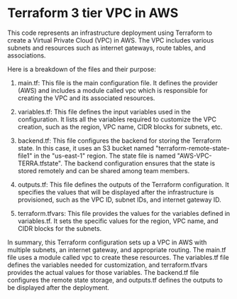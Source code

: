 ﻿# Terraform 3 tier VPC in AWS
 
This code represents an infrastructure deployment using Terraform to create a Virtual Private Cloud (VPC) in AWS. The VPC includes various subnets and resources such as internet gateways, route tables, and associations.

Here is a breakdown of the files and their purpose:

1. main.tf: This file is the main configuration file. It defines the provider (AWS) and includes a module called vpc which is responsible for creating the VPC and its associated resources.

2. variables.tf: This file defines the input variables used in the configuration. It lists all the variables required to customize the VPC creation, such as the region, VPC name, CIDR blocks for subnets, etc.

3. backend.tf: This file configures the backend for storing the Terraform state. In this case, it uses an S3 bucket named "terraform-remote-state-file1" in the "us-east-1" region. The state file is named "AWS-VPC-TERRA.tfstate". The backend configuration ensures that the state is stored remotely and can be shared among team members.

4. outputs.tf: This file defines the outputs of the Terraform configuration. It specifies the values that will be displayed after the infrastructure is provisioned, such as the VPC ID, subnet IDs, and internet gateway ID.

5. terraform.tfvars: This file provides the values for the variables defined in variables.tf. It sets the specific values for the region, VPC name, and CIDR blocks for the subnets.

In summary, this Terraform configuration sets up a VPC in AWS with multiple subnets, an internet gateway, and appropriate routing. The main.tf file uses a module called vpc to create these resources. The variables.tf file defines the variables needed for customization, and terraform.tfvars provides the actual values for those variables. The backend.tf file configures the remote state storage, and outputs.tf defines the outputs to be displayed after the deployment.

